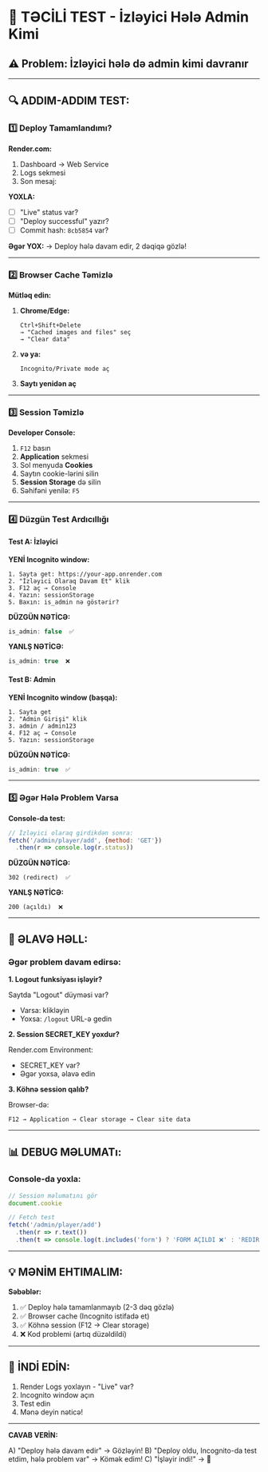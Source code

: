 # 🚨 TƏCİLİ TEST - İzləyici Hələ Admin Kimi

## ⚠️ Problem: İzləyici hələ də admin kimi davranır

---

## 🔍 ADDIM-ADDIM TEST:

### 1️⃣ Deploy Tamamlandımı?

**Render.com:**
1. Dashboard → Web Service
2. Logs sekmesi
3. Son mesaj:

**YOXLA:**
- [ ] "Live" status var?
- [ ] "Deploy successful" yazır?
- [ ] Commit hash: `8cb5854` var?

**Əgər YOX:**
→ Deploy hələ davam edir, 2 dəqiqə gözlə!

---

### 2️⃣ Browser Cache Təmizlə

**Mütləq edin:**

1. **Chrome/Edge:**
   ```
   Ctrl+Shift+Delete
   → "Cached images and files" seç
   → "Clear data"
   ```

2. **və ya:**
   ```
   Incognito/Private mode aç
   ```

3. **Saytı yenidən aç**

---

### 3️⃣ Session Təmizlə

**Developer Console:**

1. `F12` basın
2. **Application** sekmesi
3. Sol menyuda **Cookies**
4. Saytın cookie-lərini silin
5. **Session Storage** də silin
6. Səhifəni yenilə: `F5`

---

### 4️⃣ Düzgün Test Ardıcıllığı

#### Test A: İzləyici

**YENİ Incognito window:**

```
1. Sayta get: https://your-app.onrender.com
2. "İzləyici Olaraq Davam Et" klik
3. F12 aç → Console
4. Yazın: sessionStorage
5. Baxın: is_admin nə göstərir?
```

**DÜZGÜN NƏTİCƏ:**
```javascript
is_admin: false  ✅
```

**YANLŞ NƏTİCƏ:**
```javascript
is_admin: true  ❌
```

#### Test B: Admin

**YENİ Incognito window (başqa):**

```
1. Sayta get
2. "Admin Girişi" klik
3. admin / admin123
4. F12 aç → Console
5. Yazın: sessionStorage
```

**DÜZGÜN NƏTİCƏ:**
```javascript
is_admin: true  ✅
```

---

### 5️⃣ Əgər Hələ Problem Varsa

**Console-da test:**

```javascript
// İzləyici olaraq girdikdən sonra:
fetch('/admin/player/add', {method: 'GET'})
  .then(r => console.log(r.status))
```

**DÜZGÜN NƏTİCƏ:**
```
302 (redirect)  ✅
```

**YANLŞ NƏTİCƏ:**
```
200 (açıldı)  ❌
```

---

## 🔧 ƏLAVƏ HƏLL:

### Əgər problem davam edirsə:

**1. Logout funksiyası işləyir?**

Saytda "Logout" düyməsi var?
- Varsa: klikləyin
- Yoxsa: `/logout` URL-ə gedin

**2. Session SECRET_KEY yoxdur?**

Render.com Environment:
- SECRET_KEY var?
- Əgər yoxsa, əlavə edin

**3. Köhnə session qalıb?**

Browser-də:
```
F12 → Application → Clear storage → Clear site data
```

---

## 📊 DEBUG MƏLUMATı:

### Console-da yoxla:

```javascript
// Session məlumatını gör
document.cookie

// Fetch test
fetch('/admin/player/add')
  .then(r => r.text())
  .then(t => console.log(t.includes('form') ? 'FORM AÇILDI ❌' : 'REDIRECT ✅'))
```

---

## 💡 MƏNİM EHTIMALIM:

**Səbəblər:**

1. ✅ Deploy hələ tamamlanmayıb (2-3 dəq gözlə)
2. ✅ Browser cache (Incognito istifadə et)
3. ✅ Köhnə session (F12 → Clear storage)
4. ❌ Kod problemi (artıq düzəldildi)

---

## 🎯 İNDİ EDİN:

1. Render Logs yoxlayın - "Live" var?
2. Incognito window açın
3. Test edin
4. Mənə deyin nəticə!

---

**CAVAB VERİN:**

A) "Deploy hələ davam edir" → Gözləyin!
B) "Deploy oldu, Incognito-da test etdim, hələ problem var" → Kömək edim!
C) "İşləyir indi!" → 🎉
